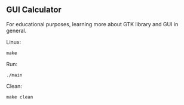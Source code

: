 ## GUI Calculator 

For educational purposes, learning more about GTK library and GUI in general.

Linux:
```
make
```
Run:
```
./main
```
Clean:
```
make clean
```
